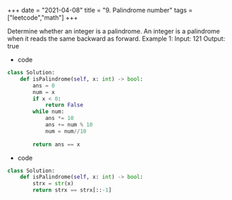 
+++ 
date = "2021-04-08"
title = "9. Palindrome number"
tags = ["leetcode","math"]
+++


Determine whether an integer is a palindrome. An integer is a palindrome when it reads the same backward as forward.
Example 1:
Input: 121 Output: true

- code
```py
class Solution:
    def isPalindrome(self, x: int) -> bool:
        ans = 0
        num = x
        if x < 0:
            return False
        while num:
            ans *= 10
            ans += num % 10
            num = num//10
            
        return ans == x

```
- code
```py
class Solution:
    def isPalindrome(self, x: int) -> bool:
        strx = str(x)
        return strx == strx[::-1]

```
